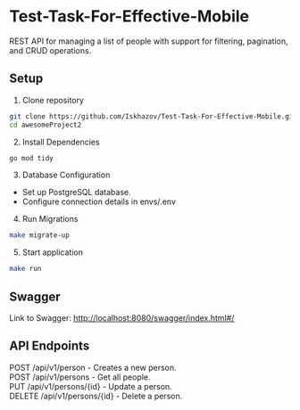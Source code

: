 # Test-Task-For-Effective-Mobile
REST API for managing a list of people with support for filtering, pagination, and CRUD operations.
## Setup
1. Clone repository
```sh
git clone https://github.com/Iskhazov/Test-Task-For-Effective-Mobile.git
cd awesomeProject2
```
2. Install Dependencies
 ```sh
go mod tidy
```
3. Database Configuration  
* Set up PostgreSQL database.  
* Configure connection details in envs/.env
4. Run Migrations
 ```sh
make migrate-up
```
5. Start application
 ```sh
make run
```
## Swagger
Link to Swagger: [http://localhost:8080/swagger/index.html#/](http://localhost:8080/swagger/index.html#/)
## API Endpoints
POST /api/v1/person - Creates a new person.  
POST /api/v1/persons - Get all people.  
PUT /api/v1/persons/{id} - Update a person.  
DELETE /api/v1/persons/{id} - Delete a person.  

